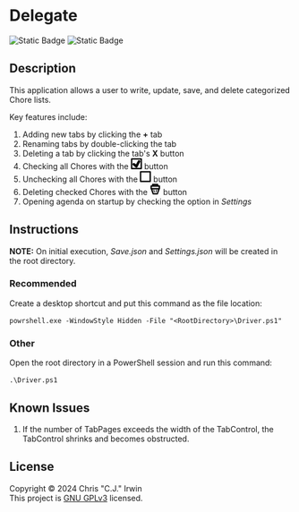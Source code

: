 # Delegate
![Static Badge](https://img.shields.io/badge/windows_powershell-5.1-steelblue?style=plastic&color=dodgerblue)
![Static Badge](https://img.shields.io/badge/powershell-7.4.5-steelblue?style=plastic&color=mediumorchid)

## Description
This application allows a user to write, update, save, and delete categorized Chore lists.

Key features include:
1. Adding new tabs by clicking the **+** tab
2. Renaming tabs by double-clicking the tab
3. Deleting a tab by clicking the tab's **X** button
4. Checking all Chores with the <img src="/Images/CheckIcon.png" width="20" height="20"> button
5. Unchecking all Chores with the <img src="/Images/UncheckIcon.png" width="20" height="20"> button
6. Deleting checked Chores with the <img src="/Images/TrashIcon.png" width="20" height="20"> button
7. Opening agenda on startup by checking the option in *Settings*
## Instructions
**NOTE:** On initial execution, *Save.json* and *Settings.json* will be created in the root directory.
### Recommended
Create a desktop shortcut and put this command as the file location:
```
powrshell.exe -WindowStyle Hidden -File "<RootDirectory>\Driver.ps1"
```
### Other
Open the root directory in a PowerShell session and run this command:
```
.\Driver.ps1
```
## Known Issues
1. If the number of TabPages exceeds the width of the TabControl, the TabControl shrinks and becomes obstructed.
## License
Copyright &copy; 2024 Chris "C.J." Irwin<br>
This project is [GNU GPLv3](LICENSE) licensed.

